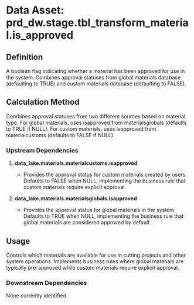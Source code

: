 # Data Asset: prd_dw.stage.tbl_transform_material.is_approved

## Definition
A boolean flag indicating whether a material has been approved for use in the system. Combines approval statuses from global materials database (defaulting to TRUE) and custom materials database (defaulting to FALSE).

## Calculation Method
Combines approval statuses from two different sources based on material type. For global materials, uses isapproved from materialsglobals (defaults to TRUE if NULL). For custom materials, uses isapproved from materialcustoms (defaults to FALSE if NULL).

### Upstream Dependencies
1. **data_lake.materials.materialcustoms.isapproved**
   - Provides the approval status for custom materials created by users. Defaults to FALSE when NULL, implementing the business rule that custom materials require explicit approval.

2. **data_lake.materials.materialsglobals.isapproved**
   - Provides the approval status for global materials in the system. Defaults to TRUE when NULL, implementing the business rule that global materials are considered approved by default.

## Usage
Controls which materials are available for use in cutting projects and other system operations. Implements business rules where global materials are typically pre-approved while custom materials require explicit approval.

### Downstream Dependencies
None currently identified.
